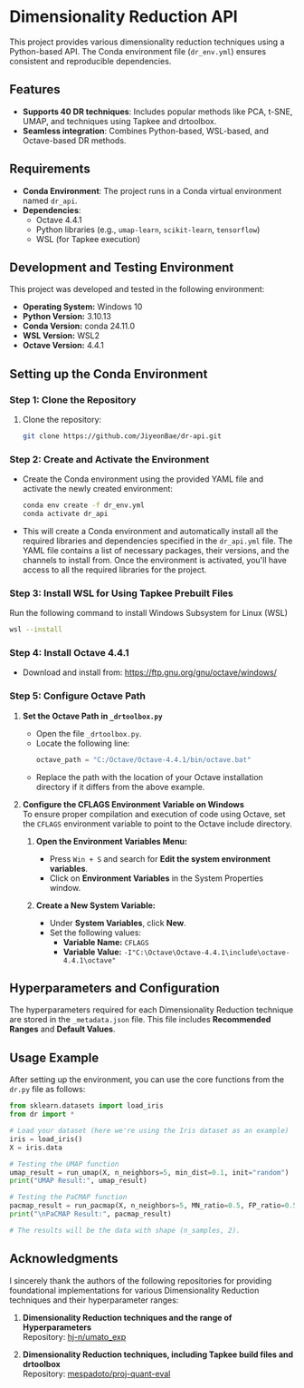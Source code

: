 # Dimensionality Reduction API

This project provides various dimensionality reduction techniques using a Python-based API. The Conda environment file (`dr_env.yml`) ensures consistent and reproducible dependencies.


## Features
- **Supports 40 DR techniques**: Includes popular methods like PCA, t-SNE, UMAP, and techniques using Tapkee and drtoolbox.
- **Seamless integration**: Combines Python-based, WSL-based, and Octave-based DR methods.

## Requirements
- **Conda Environment**: The project runs in a Conda virtual environment named `dr_api`.
- **Dependencies**:
  - Octave 4.4.1
  - Python libraries (e.g., `umap-learn`, `scikit-learn`, `tensorflow`)
  - WSL (for Tapkee execution)

## Development and Testing Environment
This project was developed and tested in the following environment:
- **Operating System:** Windows 10
- **Python Version:** 3.10.13
- **Conda Version:** conda 24.11.0
- **WSL Version:** WSL2
- **Octave Version:** 4.4.1
  
## Setting up the Conda Environment

### Step 1: Clone the Repository
1. Clone the repository:
   ```bash
   git clone https://github.com/JiyeonBae/dr-api.git
   ```

### Step 2: Create and Activate the Environment
- Create the Conda environment using the provided YAML file and activate the newly created environment:
   ```bash
   conda env create -f dr_env.yml
   conda activate dr_api
   ```
- This will create a Conda environment and automatically install all the required libraries and dependencies specified in the `dr_api.yml` file. The YAML file contains a list of necessary packages, their versions, and the channels to install from. Once the environment is activated, you'll have access to all the required libraries for the project.

### Step 3: Install WSL for Using Tapkee Prebuilt Files
Run the following command to install Windows Subsystem for Linux (WSL)
   ```bash
  wsl --install
   ```
### Step 4: Install Octave 4.4.1
- Download and install from: https://ftp.gnu.org/gnu/octave/windows/

### Step 5: Configure Octave Path

1. **Set the Octave Path in `_drtoolbox.py`**  
   - Open the file `_drtoolbox.py`.
   - Locate the following line:
     ```python
     octave_path = "C:/Octave/Octave-4.4.1/bin/octave.bat"
     ```
   - Replace the path with the location of your Octave installation directory if it differs from the above example.

2. **Configure the CFLAGS Environment Variable on Windows**  
   To ensure proper compilation and execution of code using Octave, set the `CFLAGS` environment variable to point to the Octave include directory.

   1. **Open the Environment Variables Menu:**
      - Press `Win + S` and search for **Edit the system environment variables**.
      - Click on **Environment Variables** in the System Properties window.

   2. **Create a New System Variable:**
      - Under **System Variables**, click **New**.
      - Set the following values:
        - **Variable Name:** `CFLAGS`
        - **Variable Value:** `-I"C:\Octave\Octave-4.4.1\include\octave-4.4.1\octave"`

## Hyperparameters and Configuration

The hyperparameters required for each Dimensionality Reduction technique are stored in the `_metadata.json` file. 
This file includes **Recommended Ranges** and **Default Values**.

## Usage Example
After setting up the environment, you can use the core functions from the `dr.py` file as follows:
```python
from sklearn.datasets import load_iris
from dr import *

# Load your dataset (here we're using the Iris dataset as an example)
iris = load_iris()
X = iris.data

# Testing the UMAP function
umap_result = run_umap(X, n_neighbors=5, min_dist=0.1, init="random")
print("UMAP Result:", umap_result)

# Testing the PaCMAP function
pacmap_result = run_pacmap(X, n_neighbors=5, MN_ratio=0.5, FP_ratio=0.5, init="random")
print("\nPaCMAP Result:", pacmap_result)

# The results will be the data with shape (n_samples, 2).
```


## Acknowledgments

I sincerely thank the authors of the following repositories for providing foundational implementations for various Dimensionality Reduction techniques and their hyperparameter ranges:

1. **Dimensionality Reduction techniques and the range of Hyperparameters**  
   Repository: [hj-n/umato_exp](https://github.com/hj-n/umato_exp/blob/master/_final_exp/_dr_provider.py)

2. **Dimensionality Reduction techniques, including Tapkee build files and drtoolbox**  
   Repository: [mespadoto/proj-quant-eval](https://github.com/mespadoto/proj-quant-eval/blob/master/code/01_data_collection/projections.py)

